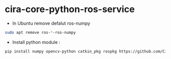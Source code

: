 # cira-core-python-ros-service

- In Ubuntu remove defalut ros-numpy
```bash
sudo apt remove ros-*-ros-numpy
```

- Install python module : 
```bash
pip install numpy opencv-python catkin_pkg rospkg https://github.com/CiRA-AMI/cira_ros_numpy/archive/refs/heads/master.zip
```
